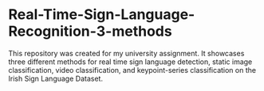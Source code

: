 # Real-Time-Sign-Language-Recognition-3-methods
This repository was created for my university assignment. It showcases three different methods for real time sign language detection, static image classification, video classification, and keypoint-series classification on the Irish Sign Language Dataset.
